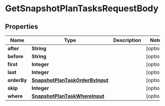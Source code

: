 

# GetSnapshotPlanTasksRequestBody


## Properties

Name | Type | Description | Notes
------------ | ------------- | ------------- | -------------
**after** | **String** |  |  [optional]
**before** | **String** |  |  [optional]
**first** | **Integer** |  |  [optional]
**last** | **Integer** |  |  [optional]
**orderBy** | [**SnapshotPlanTaskOrderByInput**](SnapshotPlanTaskOrderByInput.md) |  |  [optional]
**skip** | **Integer** |  |  [optional]
**where** | [**SnapshotPlanTaskWhereInput**](SnapshotPlanTaskWhereInput.md) |  |  [optional]



